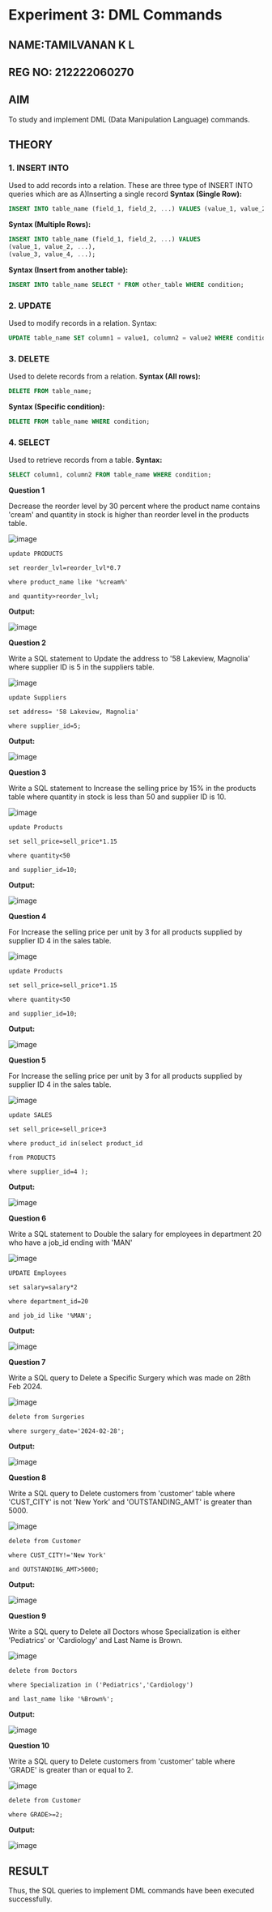 # Experiment 3: DML Commands
## NAME:TAMILVANAN K L
## REG NO: 212222060270
## AIM
To study and implement DML (Data Manipulation Language) commands.

## THEORY

### 1. INSERT INTO
Used to add records into a relation.
These are three type of INSERT INTO queries which are as
A)Inserting a single record
**Syntax (Single Row):**
```sql
INSERT INTO table_name (field_1, field_2, ...) VALUES (value_1, value_2, ...);
```
**Syntax (Multiple Rows):**
```sql
INSERT INTO table_name (field_1, field_2, ...) VALUES
(value_1, value_2, ...),
(value_3, value_4, ...);
```
**Syntax (Insert from another table):**
```sql
INSERT INTO table_name SELECT * FROM other_table WHERE condition;
```
### 2. UPDATE
Used to modify records in a relation.
Syntax:
```sql
UPDATE table_name SET column1 = value1, column2 = value2 WHERE condition;
```
### 3. DELETE
Used to delete records from a relation.
**Syntax (All rows):**
```sql
DELETE FROM table_name;
```
**Syntax (Specific condition):**
```sql
DELETE FROM table_name WHERE condition;
```
### 4. SELECT
Used to retrieve records from a table.
**Syntax:**
```sql
SELECT column1, column2 FROM table_name WHERE condition;
```
**Question 1**

Decrease the reorder level by 30 percent where the product name contains 'cream' and quantity in stock is higher than reorder level in the products table.

![image](https://github.com/user-attachments/assets/79220db3-9920-47ea-a448-c66e1fbeb949)

```
update PRODUCTS

set reorder_lvl=reorder_lvl*0.7

where product_name like '%cream%'

and quantity>reorder_lvl;
```

**Output:**

![image](https://github.com/user-attachments/assets/c7794ce9-f291-4cb1-9fd4-ac0994d054f4)

**Question 2**

Write a SQL statement to Update the address to '58 Lakeview, Magnolia' where supplier ID is 5 in the suppliers table.

![image](https://github.com/user-attachments/assets/1aa6b872-0d06-4ce7-80e3-7c85154826c5)

```
update Suppliers

set address= '58 Lakeview, Magnolia'

where supplier_id=5;
```

**Output:**

![image](https://github.com/user-attachments/assets/b2e0e836-404c-41c7-ae6c-5724881b8911)

**Question 3**

Write a SQL statement to Increase the selling price by 15% in the products table where quantity in stock is less than 50 and supplier ID is 10.

![image](https://github.com/user-attachments/assets/c6367757-fd62-4bf9-9799-e4485927a7a8)

```
update Products

set sell_price=sell_price*1.15

where quantity<50

and supplier_id=10;
```

**Output:**

![image](https://github.com/user-attachments/assets/58b09089-1ea3-4814-9cb1-9a355a7666c9)

**Question 4**

For Increase the selling price per unit by 3 for all products supplied by supplier ID 4 in the sales table.

![image](https://github.com/user-attachments/assets/ab5e782b-214e-4210-a344-80cba773ab9e)

```
update Products

set sell_price=sell_price*1.15

where quantity<50

and supplier_id=10;
```

**Output:**

![image](https://github.com/user-attachments/assets/c99ddf30-c492-4838-82c8-45d4456423f2)

**Question 5**

For Increase the selling price per unit by 3 for all products supplied by supplier ID 4 in the sales table.

![image](https://github.com/user-attachments/assets/5fb594d8-e0cd-4af8-8f20-aa1a03569686)

```
update SALES

set sell_price=sell_price+3

where product_id in(select product_id

from PRODUCTS

where supplier_id=4 );
```

**Output:**

![image](https://github.com/user-attachments/assets/5a65b690-abc1-4f33-bbae-30075921eddd)

**Question 6**

Write a SQL statement to Double the salary for employees in department 20 who have a job_id ending with 'MAN'

![image](https://github.com/user-attachments/assets/63ee743e-6294-483c-ad4c-defb851b0d46)

```
UPDATE Employees

set salary=salary*2

where department_id=20

and job_id like '%MAN';
```

**Output:**

![image](https://github.com/user-attachments/assets/0728490e-6602-4c5a-8e24-e781d97a4e0e)

**Question 7**

Write a SQL query to Delete a Specific Surgery which was made on 28th Feb 2024.

![image](https://github.com/user-attachments/assets/f02468d8-a468-46b4-b135-43cb93a1bbbe)

```
delete from Surgeries

where surgery_date='2024-02-28';
```

**Output:**

![image](https://github.com/user-attachments/assets/66acac18-605d-47e1-b847-cacb0124e82e)

**Question 8**

Write a SQL query to Delete customers from 'customer' table where 'CUST_CITY' is not 'New York' and 'OUTSTANDING_AMT' is greater than 5000.

![image](https://github.com/user-attachments/assets/5a71a3e0-b295-4dcd-96d9-aec77149cc1f)

```
delete from Customer

where CUST_CITY!='New York'

and OUTSTANDING_AMT>5000;
```

**Output:**

![image](https://github.com/user-attachments/assets/4161feb8-01e9-408d-a961-45797a8b2cff)

**Question 9**

Write a SQL query to Delete all Doctors whose Specialization is either 'Pediatrics' or 'Cardiology' and Last Name is Brown.

![image](https://github.com/user-attachments/assets/8b247064-2352-4fe7-acdd-1711eea27ed1)

```
delete from Doctors

where Specialization in ('Pediatrics','Cardiology')

and last_name like '%Brown%';
```

**Output:**

![image](https://github.com/user-attachments/assets/269b81dd-fa71-45a9-858f-55b5285ea606)

**Question 10**

Write a SQL query to Delete customers from 'customer' table where 'GRADE' is greater than or equal to 2.

![image](https://github.com/user-attachments/assets/a25ffa8b-c335-44c1-82c3-9143c317ee2f)

```
delete from Customer

where GRADE>=2;
```

**Output:**

![image](https://github.com/user-attachments/assets/7c5acc0e-05ec-4da4-98a1-957cf3d953f8)

## RESULT
Thus, the SQL queries to implement DML commands have been executed successfully.
